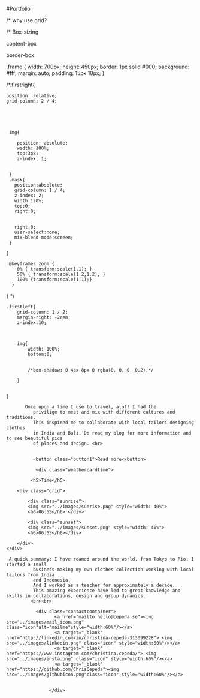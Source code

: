 #Portfolio

/* why use grid?
<!-- One of the chief uses for a grid is to keep your elements aligned and ordered, and your page design clean and neat. -->

<!-- This is because grids encourage alignment, that’s a big part of their job description actually. By establishing a grid system, you are creating a set structure for yourself to align elements against, and in doing this, you can create for yourself a neat, clean, and organized layout. -->

/* Box-sizing
<!-- It is often useful to set box-sizing to border-box to layout elements. This makes dealing with the sizes of elements much easier, and generally eliminates a number of pitfalls you can stumble on while laying out your content.  On the other hand, when using position: relative or position: absolute, use of box-sizing: content-box allows the positioning values to be relative to the content, and independent of changes to border and padding sizes, which is sometimes desirable. -->

content-box
<!-- This is the initial and default value as specified by the CSS standard. The width and height properties include the content, but does not include the padding, border, or margin. For example, .box {width: 350px; border: 10px solid black;} renders a box that is 370px wide.Here, the dimensions of the element are calculated as: width = width of the content, and height = height of the content. (Borders and padding are not included in the calculation.) -->

border-box
<!-- The width and height properties include the content, padding, and border, but do not include the margin. Note that padding and border will be inside of the box. For example, .box {width: 350px; border: 10px solid black;} renders a box that is 350px wide, with the area for content being 330px wide. The content box can't be negative and is floored to 0, making it impossible to use border-box to make the element disappear. -->

  .frame {
      width: 700px;
      height: 450px;
      border: 1px solid #000;
      background: #fff;
      margin: auto;
      padding: 15px 10px;
    }


      
   /*.firstright{

    position: relative;
    grid-column: 2 / 4; 
    
    
   


     img{
       
        position: absolute;
        width: 100%;
        top:3px;
        z-index: 1;
        
      
     }
     .mask{
       position:absolute;
       grid-column: 1 / 4; 
       z-index: 2;
       width:120%;
       top:0;
       right:0;
      
       
       right:0;
       user-select:none;
       mix-blend-mode:screen;
     } 
     
    }

     @keyframes zoom {
        0% { transform:scale(1,1); }
        50% { transform:scale(1.2,1.2); }
        100% {transform:scale(1,1);}
      }
}
*/


    .firstleft{
        grid-column: 1 / 2;
        margin-right: -2rem;
        z-index:10;
      
      
          
        img{
            width: 100%;
            bottom:0;
            
           
            /*box-shadow: 0 4px 8px 0 rgba(0, 0, 0, 0.2);*/
            
        }
        
       
    }

           Once upon a time I use to travel, alot! I had the 
              privilige to meet and mix with different cultures and traditions.
              This inspired me to collaborate with local tailors designing clothes 
              in India and Bali. Do read my blog for more information and to see beautiful pics 
              of places and design. <br> 
            
              
              <button class="button1">Read more</button>

               <div class="weathercardtime">
        
             <h5>Time</h5>
        
        <div class="grid">
            
            <div class="sunrise">
            <img src="../images/sunrise.png" style="width: 40%">
            <h6>06:55</h6> </div>
        
            <div class="sunset">   
            <img src="../images/sunset.png" style="width: 40%">
            <h6>06:55</h6></div>
       
        </div>
    </div>

     A quick summary: I have roamed around the world, from Tokyo to Rio. I started a small 
              business making my own clothes collection working with local tailors from India 
              and Indonesia. 
              And I worked as a teacher for approximately a decade. 
              This amazing experience have led to great knowledge and skills in collaborations, design and group dynamics.
             <br><br>

               <div class="contactcontainer">
                      <a href="mailto:hello@cepeda.se"><img src="../images/mail_icon.png" class="icon"alt="mailme"style="width:60%"/></a>  
                      <a target="_blank" href="http://linkedin.com/in/christina-cepeda-313099228"> <img src="../images/linkedin.png" class="icon" style="width:60%"/></a>
                      <a target="_blank" href="https://www.instagram.com/christina.cepeda/"> <img src="../images/insta.png" class="icon" style="width:60%"/></a>
                      <a target="_blank" href="https://github.com/ChrisCepeda"><img src="../images/githubicon.png"class="icon" style="width:60%"/></a>
                
      
                    </div>